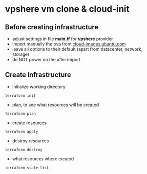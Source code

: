 # vpshere vm clone & cloud-init

## Before creating infrastructure
- adjust settings in file __main.tf__ for __vpshere__ provider
- import manually the ova from [cloud-images.ubuntu.com](https://cloud-images.ubuntu.com/focal/current/focal-server-cloudimg-amd64.ova)
- leave all options to their default (apart from datacenter, network, storage)
- do NOT power on the after import

## Create infrastructure
- initialize working directory
```
terraform init
```
- plan, to see what resources will be created
```
terraform plan
```

- create resources
```
terraform apply
```

- destroy resources
```
terraform destroy
```

- what resources where created
```
terraform state list
```
